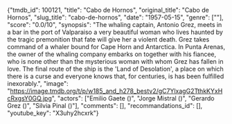 {"tmdb_id": 100121, "title": "Cabo de Hornos", "original_title": "Cabo de Hornos", "slug_title": "cabo-de-hornos", "date": "1957-05-15", "genre": [""], "score": "0.0/10", "synopsis": "The whaling captain, Antonio Grez, meets in a bar in the port of Valparaiso a very beautiful woman who lives haunted by the tragic premonition that fate will give her a violent death. Grez takes command of a whaler bound for Cape Horn and Antarctica. In Punta Arenas, the owner of the whaling company embarks on together with his fiancee, who is none other than the mysterious woman with whom Grez has fallen in love. The final route of the ship is the 'Land of Desolation', a place on which there is a curse and everyone knows that, for centuries, is has been fulfilled inexorably.", "image": "https://image.tmdb.org/t/p/w185_and_h278_bestv2/gC7YlxagG2TthkKYxHcRxgsY0GQ.jpg", "actors": ["Emilio Gaete ()", "Jorge Mistral ()", "Gerardo Grez ()", "Silvia Pinal ()"], "comments": [], "recommandations_id": [], "youtube_key": "X3uhy2hcxrk"}